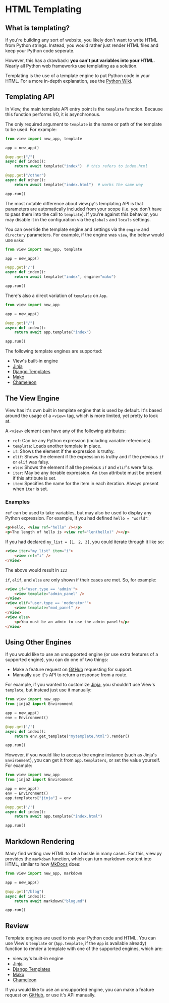 # HTML Templating

## What is templating?

If you're building any sort of website, you likely don't want to write HTML from Python strings. Instead, you would rather just render HTML files and keep your Python code seperate.

However, this has a drawback: **you can't put variables into your HTML.** Nearly all Python web frameworks use templating as a solution.

Templating is the use of a template engine to put Python code in your HTML. For a more in-depth explanation, see the [Python Wiki](https://wiki.python.org/moin/Templating).

## Templating API

In View, the main template API entry point is the `template` function. Because this function performs I/O, it is asynchronous.

The only required argument to `template` is the name or path of the template to be used. For example:

```py
from view import new_app, template

app = new_app()

@app.get("/")
async def index():
    return await template("index")  # this refers to index.html

@app.get("/other")
async def other():
    return await template("index.html")  # works the same way

app.run()
```

The most notable difference about view.py's templating API is that parameters are automatically included from your scope (i.e. you don't have to pass them into the call to `template`). If you're against this behavior, you may disable it in the configuration via the `globals` and `locals` settings.

You can override the template engine and settings via the `engine` and `directory` parameters. For example, if the engine was `view`, the below would use `mako`:

```py
from view import new_app, template

app = new_app()

@app.get('/')
async def index():
    return await template("index", engine="mako")

app.run()
```

There's also a direct variation of `template` on `App`.

```py
from view import new_app

app = new_app()

@app.get("/")
async def index():
    return await app.template("index")

app.run()
```

The following template engines are supported:

-   View's built-in engine
-   [Jinja](https://jinja.palletsprojects.com/en/3.1.x/)
-   [Django Templates](https://docs.djangoproject.com/en/5.0/intro/tutorial03/)
-   [Mako](https://www.makotemplates.org/)
-   [Chameleon](https://chameleon.readthedocs.io/en/latest/)

## The View Engine

View has it's own built in template engine that is used by default. It's based around the usage of a `<view>` tag, which is more limited, yet pretty to look at.

A `<view>` element can have any of the following attributes:

-   `ref`: Can be any Python expression (including variable references).
-   `template`: Loads another template in place.
-   `if`: Shows the element if the expression is truthy.
-   `elif`: Shows the element if the expression is truthy and if the previous `if` or `elif` was falsy.
-   `else`: Shows the element if all the previous `if` and `elif`'s were falsy.
-   `iter`: May be any iterable expression. An `item` attribute must be present if this attribute is set.
-   `item`: Specifies the name for the item in each iteration. Always present when `iter` is set.

### Examples

`ref` can be used to take variables, but may also be used to display any Python expression. For example, if you had defined `hello = "world"`:

```html
<p>Hello, <view ref="hello" /></p>
<p>The length of hello is <view ref="len(hello)" /></p>
```

If you had declared `my_list = [1, 2, 3]`, you could iterate through it like so:

```html
<view iter="my_list" item="i">
    <view ref="i" />
</view>
```

The above would result in `123`

`if`, `elif`, and `else` are only shown if their cases are met. So, for example:

```html
<view if="user.type == 'admin'">
    <view template="admin_panel" />
</view>
<view elif="user.type == 'moderator'">
    <view template="mod_panel" />
</view>
<view else>
    <p>You must be an admin to use the admin panel!</p>
</view>
```

## Using Other Engines

If you would like to use an unsupported engine (or use extra features of a supported engine), you can do one of two things:

-   Make a feature request on [GitHub](https://github.com/ZeroIntensity/view.py) requesting for support.
-   Manually use it's API to return a response from a route.

For example, if you wanted to customize [Jinja](https://jinja.palletsprojects.com/en/3.1.x/), you shouldn't use View's `template`, but instead just use it manually:

```py
from view import new_app
from jinja2 import Environment

app = new_app()
env = Environment()

@app.get('/')
async def index():
    return env.get_template("mytemplate.html").render()

app.run()
```

However, if you would like to access the engine instance (such as Jinja's `Environment`), you can get it from `app.templaters`, or set the value yourself. For example:

```py
from view import new_app
from jinja2 import Environment

app = new_app()
env = Environment()
app.templaters["jinja"] = env

@app.get('/')
async def index():
    return await app.template("index.html")

app.run()
```

## Markdown Rendering

Many find writing raw HTML to be a hassle in many cases. For this, view.py provides the `markdown` function, which can turn markdown content into HTML, similar to how [MkDocs](https://mkdocs.org) does:

```py
from view import new_app, markdown

app = new_app()

@app.get("/blog")
async def index():
    return await markdown("blog.md")

app.run()
```

## Review

Template engines are used to mix your Python code and HTML. You can use View's `template` or (`App.template`, if the `App` is available already) function to render a template with one of the supported engines, which are:

-   view.py's built-in engine
-   [Jinja](https://jinja.palletsprojects.com/en/3.1.x/)
-   [Django Templates](https://docs.djangoproject.com/en/5.0/intro/tutorial03/)
-   [Mako](https://www.makotemplates.org/)
-   [Chameleon](https://chameleon.readthedocs.io/en/latest/)

If you would like to use an unsupported engine, you can make a feature request on [GitHub](https://github.com/ZeroIntensity/view.py/issues), or use it's API manually.
